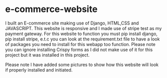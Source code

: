 # e-commerce-website
I built an E-commerce site making use of Django, HTML,CSS and JAVASCRIPT. 
This website is responsive and I made use of stripe test as my payment gateway. For this website to function you must pip install django, pip install stripe, e.t.c you can look at the requirement.txt file to have a look of packages you need to install for this webapp too function. Please note you can ignore installing Crispy forms as I did not make use of it for this project but it was installed in this project.

Please note I have added some pictures to show how this website will look if properly installed and initiated.
